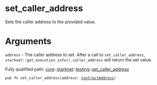 # set_caller_address

Sets the caller address to the provided value.
# Arguments

`address` - The caller address to set.
After a call to `set_caller_address`, `starknet::get_execution_info().caller_address` will
return the set value.

Fully qualified path: [core](./core.md)::[starknet](./core-starknet.md)::[testing](./core-starknet-testing.md)::[set_caller_address](./core-starknet-testing-set_caller_address.md)

<pre><code class="language-cairo">pub fn set_caller_address(address: <a href="core-starknet-contract_address-ContractAddress.html">ContractAddress</a>)</code></pre>

